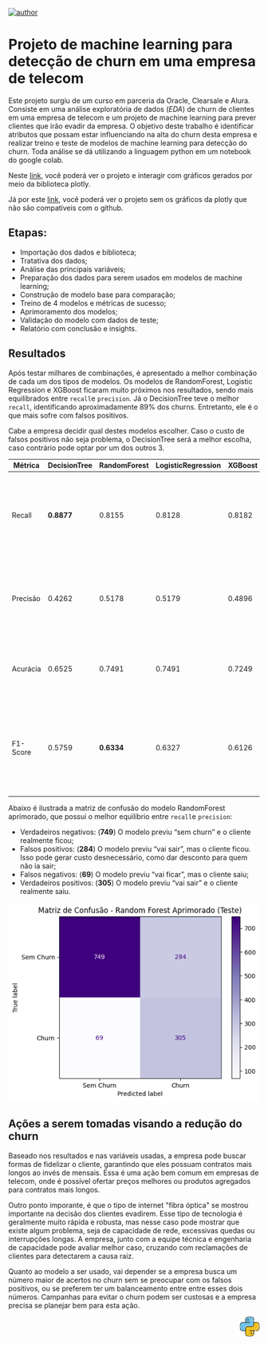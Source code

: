 [![author](https://img.shields.io/badge/author-fellipe-red.svg)](https://www.linkedin.com/in/fellipe-oliveira/)

# Projeto de machine learning para detecção de churn em uma empresa de telecom


Este projeto surgiu de um curso em parceria da Oracle, Clearsale e Alura. Consiste em uma análise exploratória de dados (_EDA_) de churn de clientes em uma empresa de telecom e um projeto de machine learning para prever clientes que irão evadir da empresa. O objetivo deste trabalho é identificar atributos que possam estar influenciando na alta do churn desta empresa e realizar treino e teste de modelos de machine learning para detecção do churn.
Toda análise se dá utilizando a linguagem python em um notebook do google colab.

Neste [link](https://colab.research.google.com/drive/1zva3Sl3HGKHBYy42pT-zGiTHWHyuZqH2?usp=sharing), você poderá ver o projeto e interagir com gráficos gerados por meio da biblioteca plotly.

Já por este [link](https://github.com/fellipe753/eda_churn_telecom/blob/main/telecom_churn.ipynb), você poderá ver o projeto sem os gráficos da plotly que não são compatíveis com o github.


## Etapas:
* Importação dos dados e biblioteca;
* Tratativa dos dados;
* Análise das principais variáveis;
* Preparação dos dados para serem usados em modelos de machine learning;
* Construção de modelo base para comparação;
* Treino de 4 modelos e métricas de sucesso;
* Aprimoramento dos modelos;
* Validação do modelo com dados de teste;
* Relatório com conclusão e insights.

## Resultados
Após testar milhares de combinações, é apresentado a melhor combinação de cada um dos tipos de modelos. Os modelos de RandomForest, Logistic Regression e XGBoost ficaram muito próximos nos resultados, sendo mais equilibrados entre `recall`e `precision`. Já o DecisionTree teve o melhor `recall`, identificando aproximadamente 89% dos churns. Entretanto, ele é o que mais sofre com falsos positivos.

Cabe a empresa decidir qual destes modelos escolher. Caso o custo de falsos positivos não seja problema, o DecisionTree será a melhor escolha, caso contrário pode optar por um dos outros 3.

| Métrica     | DecisionTree | RandomForest | LogisticRegression | XGBoost | Descrição                                                                 |
|-------------|--------------|---------------|---------------------|---------|---------------------------------------------------------------------------|
| Recall      | **0.8877**      | 0.8155        | 0.8128              | 0.8182  | Proporção de clientes que realmente saíram (churn) e foram corretamente identificados. Alta sensibilidade. |
| Precisão    | 0.4262       | 0.5178        | 0.5179              | 0.4896  | Proporção de previsões de churn que estavam corretas. Alta precisão significa menos falsos positivos.       |
| Acurácia    | 0.6525       | 0.7491        | 0.7491              | 0.7249  | Proporção total de acertos (churn e não churn) entre todas as previsões.                                     |
| F1-Score    | 0.5759       | **0.6334**        | 0.6327              | 0.6126  | Média harmônica entre precisão e recall. Mede o equilíbrio entre detectar churn e evitar falsos positivos.  |

Abaixo é ilustrada a matriz de confusão do modelo RandomForest aprimorado, que possui o melhor equilíbrio entre `recall`e `precision`:
*   Verdadeiros negativos: (**749**) O modelo previu “sem churn” e o cliente realmente ficou;
*   Falsos positivos: (**284**) O modelo previu “vai sair”, mas o cliente ficou. Isso pode gerar custo desnecessário, como dar desconto para quem não ia sair;
*   Falsos negativos: (**69**) O modelo previu “vai ficar”, mas o cliente saiu;
*   Verdadeiros positivos: (**305**) O modelo previu “vai sair” e o cliente realmente saiu.

<p align="center">
  <img src="rf_aprimorado.png" alt="Random Forest Aprimorado" width="600">
</p>

## Ações a serem tomadas visando a redução do churn
Baseado nos resultados e nas variáveis usadas, a empresa pode buscar formas de fidelizar o cliente, garantindo que eles possuam contratos mais longos ao invés de mensais. Essa é uma ação bem comum em empresas de telecom, onde é possível ofertar preços melhores ou produtos agregados para contratos mais longos.

Outro ponto imporante, é que o tipo de internet "fibra óptica" se mostrou importante na decisão dos clientes evadirem. Esse tipo de tecnologia é geralmente muito rápida e robusta, mas nesse caso pode mostrar que existe algum problema, seja de capacidade de rede, excessivas quedas ou interrupções longas. A empresa, junto com a equipe técnica e engenharia de capacidade pode avaliar melhor caso, cruzando com reclamações de clientes para detectarem a causa raiz.

Quanto ao modelo a ser usado, vai depender se a empresa busca um número maior de acertos no churn sem se preocupar com os falsos positivos, ou se preferem ter um balanceamento entre entre esses dois números. Campanhas para evitar o churn podem ser custosas e a empresa precisa se planejar bem para esta ação.

<p align="right">
  <img src="python.png" alt="drawing" width="40">
</p>
